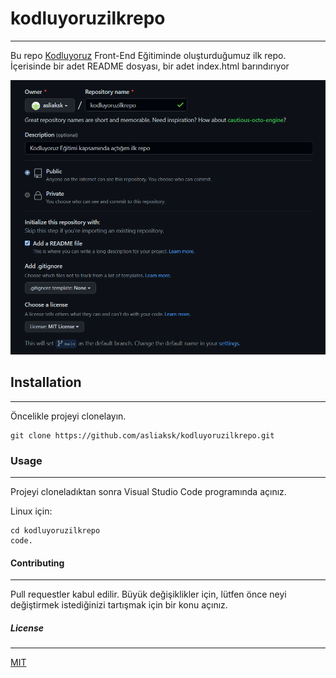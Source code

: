 # kodluyoruzilkrepo
------------------------------------
Bu repo [Kodluyoruz](kodluyoruz.org) Front-End Eğitiminde oluşturduğumuz ilk repo. İçerisinde bir adet README dosyası, bir adet index.html barındırıyor 

![Image](https://github.com/asliaksk/kodluyoruzilkrepo/blob/main/Pictures/Ekran%20g%C3%B6r%C3%BCnt%C3%BCs%C3%BC%202023-03-03%20213131.png)

## Installation
------------------------------
Öncelikle projeyi clonelayın.

```
git clone https://github.com/asliaksk/kodluyoruzilkrepo.git
```
### Usage
-------------------------
Projeyi cloneladıktan sonra Visual Studio Code programında açınız.

Linux için:
```
cd kodluyoruzilkrepo
code.
```
#### Contributing
---------------------------
Pull requestler kabul edilir. Büyük değişiklikler için, lütfen önce neyi değiştirmek istediğinizi tartışmak için bir konu açınız.

##### License
----------------------
[MIT](https://choosealicense.com/licenses/mit/)
